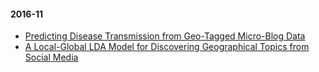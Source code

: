 #### 2016-11 

- [Predicting Disease Transmission from Geo-Tagged Micro-Blog Data](notes/predicting-disease-transmission.md)
- [A Local-Global LDA Model for Discovering Geographical Topics from Social Media](notes/local-global-LDA-model.md)
